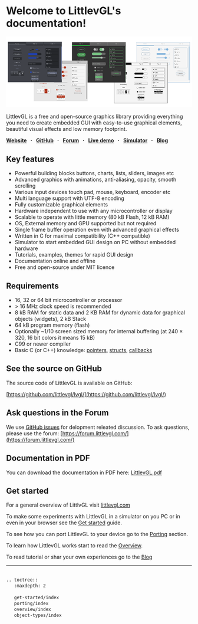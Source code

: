 
# Welcome to LittlevGL's documentation!


![](_static/img/lv_theme_intro.png "LittlevGL cover")

LittlevGL is a free and open-source graphics library providing everything you need to create embedded GUI with easy-to-use graphical elements, beautiful visual effects and low memory footprint.

**[Website](https://littlevgl.com) &nbsp; · &nbsp;** 
**[GitHub](https://github.com/littlevgl/lvgl) &nbsp; · &nbsp;** 
**[Forum](https://forum.littlevgl.com) &nbsp; · &nbsp;** 
**[Live demo](https://littlevgl.com/live-demo) &nbsp; · &nbsp;** 
**[Simulator](/get-started/pc-simulator) &nbsp; · &nbsp;** 
**[Blog](https://blog.littlevgl.com/)**

## Key features
- Powerful building blocks buttons, charts, lists, sliders, images etc
- Advanced graphics with animations, anti-aliasing, opacity, smooth scrolling
- Various input devices touch pad, mouse, keyboard, encoder etc
- Multi language support with UTF-8 encoding
- Fully customizable graphical elements
- Hardware independent to use with any microcontroller or display
- Scalable to operate with little memory (80 kB Flash, 12 kB RAM)
- OS, External memory and GPU supported but not required
- Single frame buffer operation even with advanced graphical effects
- Written in C for maximal compatibility (C++ compatible)
- Simulator to start embedded GUI design on PC without embedded hardware
- Tutorials, examples, themes for rapid GUI design
- Documentation online and offline
- Free and open-source under MIT licence

## Requirements
- 16, 32 or 64 bit microcontroller or processor
- &gt; 16 MHz clock speed is recommended
- 8 kB RAM for static data and 2 KB RAM for dynamic data for graphical objects (widgets), 2 kB Stack
- 64 kB program memory (flash)
- Optionally ~1/10 screen sized memory for internal buffering (at 240 × 320, 16 bit colors it means 15 kB)
- C99 or newer compiler
- Basic C (or C++) knowledge: [pointers](https://www.tutorialspoint.com/cprogramming/c_pointers.htm), [structs](https://www.tutorialspoint.com/cprogramming/c_structures.htm), [callbacks](https://www.geeksforgeeks.org/callbacks-in-c/)

## See the source on GitHub
The source code of LittlevGL is available on GitHub:

[https://github.com/littlevgl/lvgl/](https://github.com/littlevgl/lvgl/)

## Ask questions in the Forum
We use [GitHub issues](https://github.com/littlevgl/lvgl/issues) for delopment releated discussion.
To ask questions, please use the forum:
[https://forum.littlevgl.com/](https://forum.littlevgl.com/)

## Documentation in PDF
You can download the documentation in PDF here:
[LittlevGL.pdf](file:///home/kisvegabor/projects/littlevgl/docs/en/latex/LittlevGL.pdf)


## Get started
For a general overview of LittlvGL visit [littlevgl.com](https://littlevgl.com)

To make some experiments with LittlevGL in a simulator on you PC or in even in your browser see the [Get started](/get-started/index) guide.

To see how you can port LittlevGL to your device go to the [Porting](/porting/index) section.

To learn how LittlevGL works start to read the [Overview](/overview/index).

To read tutorial or shar your own experiences go to the [Blog](https://blog.littlevgl.com)


---

```eval_rst

.. toctree::
   :maxdepth: 2
   
   get-started/index
   porting/index
   overview/index
   object-types/index
```
